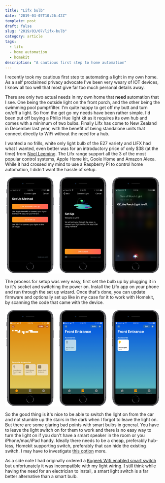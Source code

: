 ```yaml
---
title: "Lifx bulb"
date: "2019-03-07T10:26:42Z"
template: post
draft: false
slug: "2019/03/07/lifx-bulb"
category: article
tags:
  - lifx
  - home automation
  - homekit
description: "A cautious first step to home automation"
---
```


I recently took my cautious first step to automating a light in my own home. As a self proclaimed privacy advocate I've been very weary of IOT devices, I know all too well that most give far too much personal details away.

There are only two actual needs in my own home that **need** automation that I see. One being the outside light on the front porch, and the other being the swimming pool pump/filter. I'm quite happy to get off my butt and turn on/off a light. So from the get go my needs have been rather simple. I'd been put off buying a Philip Hue light kit as it requires its own hub and comes with a minimum of two bulbs. Finally Lifx has come to New Zealand in December last year, with the benefit of being standalone units that connect directly to WiFi without the need for a hub.

I wanted a no frills, white only light bulb of the E27 variety and LIFX had what I wanted, even better was for an introductory price of only $38 (at the time) from [Noel Leeming](https://www.noelleeming.co.nz/shop/computers-tablets/smart-home/smart-lighting/lifx-l3a19mw08e27-mini-white-e27/prod169514.html). The Lifx range support all the 3 of the most popular control systems, Apple Home kit, Goole Home and Amazon Alexa. While it had crossed my mind to use a Raspberry Pi to control home automation, I didn't want the hassle of setup.

![Setup LIFX bulb](./lifx2-small.png)

The process for setup was very easy, first set the bulb up by plugging it in to it's socket and switching the power on. Install the Lifx app on your phone and run through the set up wizard. Once that's done, you can update firmware and optionally set up like in my case for it to work with Homekit, by scanning the code that came with the device.

![Apple Home](./lifx1-small.png)

So the good thing is it's nice to be able to switch the light on from the car and not stumble up the stairs in the dark when I forgot to leave the light on.
But there are some glaring bad points with smart bulbs in general. You have to leave the light switch on for them to work and there is no easy way to turn the light on if you don't have a smart speaker in the room or you iPhone/mac/iPad handy. Ideally there needs to be a cheap, preferably hub-less, Homekit supporting switch, preferably that can hide the existing switch. I may have to investigate [this option](https://www.aqara.com/en/smart_hub-product.html) more.

As a side note I had originally ordered a [Kogeek Wifi enabled smart switch](https://www.koogeek.com/p-kh02.html) but unfortunately it was incompatible with my light wiring. I still think while having the need for an electrician to install, a smart light switch is a far better alternative than a smart bulb.
